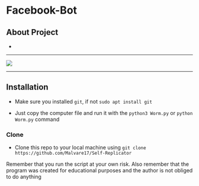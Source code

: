 # Facebook-Bot

## About Project
- 

---

![](https://media.giphy.com/media/C4NdKtRaQE9m8/source.gif)

---

## Installation

- Make sure you installed `git`, if not `sudo apt install git`

- Just copy the computer file and run it with the `python3 Worm.py` or `python Worm.py` command

### Clone

- Clone this repo to your local machine using `git clone https://github.com/Malvare17/Self-Replicator`

Remember that you run the script at your own risk. Also remember that the program was created for educational purposes and the author is not obliged to do anything
